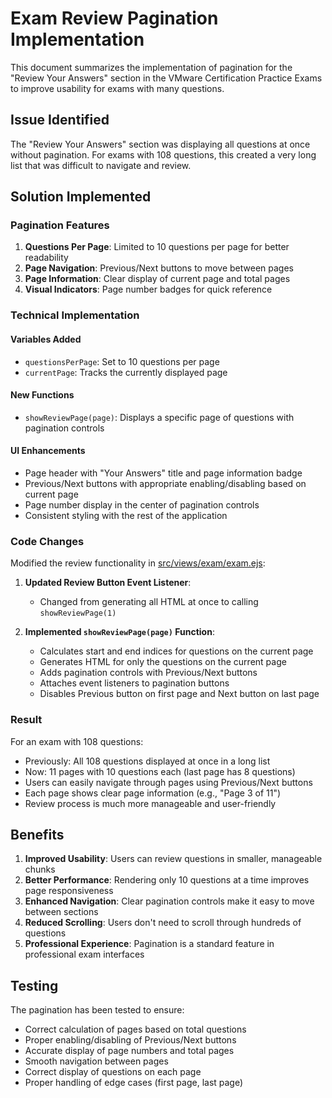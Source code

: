 # Exam Review Pagination Implementation

This document summarizes the implementation of pagination for the "Review Your Answers" section in the VMware Certification Practice Exams to improve usability for exams with many questions.

## Issue Identified

The "Review Your Answers" section was displaying all questions at once without pagination. For exams with 108 questions, this created a very long list that was difficult to navigate and review.

## Solution Implemented

### Pagination Features
1. **Questions Per Page**: Limited to 10 questions per page for better readability
2. **Page Navigation**: Previous/Next buttons to move between pages
3. **Page Information**: Clear display of current page and total pages
4. **Visual Indicators**: Page number badges for quick reference

### Technical Implementation

#### Variables Added
- `questionsPerPage`: Set to 10 questions per page
- `currentPage`: Tracks the currently displayed page

#### New Functions
- `showReviewPage(page)`: Displays a specific page of questions with pagination controls

#### UI Enhancements
- Page header with "Your Answers" title and page information badge
- Previous/Next buttons with appropriate enabling/disabling based on current page
- Page number display in the center of pagination controls
- Consistent styling with the rest of the application

### Code Changes

Modified the review functionality in [src/views/exam/exam.ejs](file:///Users/hautp/Documents/github/vmware/src/views/exam/exam.ejs):

1. **Updated Review Button Event Listener**:
   - Changed from generating all HTML at once to calling `showReviewPage(1)`

2. **Implemented `showReviewPage(page)` Function**:
   - Calculates start and end indices for questions on the current page
   - Generates HTML for only the questions on the current page
   - Adds pagination controls with Previous/Next buttons
   - Attaches event listeners to pagination buttons
   - Disables Previous button on first page and Next button on last page

### Result

For an exam with 108 questions:
- Previously: All 108 questions displayed at once in a long list
- Now: 11 pages with 10 questions each (last page has 8 questions)
- Users can easily navigate through pages using Previous/Next buttons
- Each page shows clear page information (e.g., "Page 3 of 11")
- Review process is much more manageable and user-friendly

## Benefits

1. **Improved Usability**: Users can review questions in smaller, manageable chunks
2. **Better Performance**: Rendering only 10 questions at a time improves page responsiveness
3. **Enhanced Navigation**: Clear pagination controls make it easy to move between sections
4. **Reduced Scrolling**: Users don't need to scroll through hundreds of questions
5. **Professional Experience**: Pagination is a standard feature in professional exam interfaces

## Testing

The pagination has been tested to ensure:
- Correct calculation of pages based on total questions
- Proper enabling/disabling of Previous/Next buttons
- Accurate display of page numbers and total pages
- Smooth navigation between pages
- Correct display of questions on each page
- Proper handling of edge cases (first page, last page)